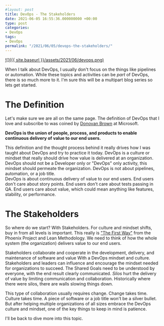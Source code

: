 ```yaml
---
#layout: post
title: DevOps - The Stakeholders
date: 2021-06-05 16:55:36.000000000 +00:00
type: post
categories:
- DevOps
tags:
- DevOps
permalink: "/2021/06/05/devops-the-stakeholders/"
---
```

[![]({{ site.baseurl }}/assets/2021/06/devops.png)](https://chrislayers.files.wordpress.com/2021/06/devops.png)

When I talk about DevOps, I usually don't focus on the things like pipelines or automation. While these topics and activities can be _part_ of DevOps, there is so much more to it. I'm sure this will be a multipart blog series so lets get started.

The Definition
==============

Let's make sure we are all on the same page. The definition of DevOps that I love and subscribe to was coined by [Donovan Brown](https://www.donovanbrown.com/post/what-is-devops) at Microsoft.

**DevOps is the union of people, process, and products to enable continuous delivery of value to our end users.**

This definition and the thought process behind it really drives how I was taught about DevOps and try to practice it today. DevOps is a culture or mindset that really should drive how value is delivered at an organization. DevOps should not be a Developer only or "DevOps" only activity, this mindset should permeate the organization. DevOps is not about pipelines, automation, or a job title.  
DevOps is about continuous delivery of value to our end users. End users don't care about story points. End users don't care about tests passing in QA. End users care about value, which could mean anything like features, stability, or performance.

The Stakeholders
================

So where do we start? With Stakeholders. For culture and mindset shifts, buy in from all levels is important. This really is ["The First Way"](https://chrislayers.com/2020/02/27/shared-focus/) from the Phoenix Project and Lean Methodology. We need to think of how the whole system (the organization) delivers value to our end users.

Stakeholders collaborate and cooperate in the development, delivery, and maintenance of software and value With a DevOps mindset and culture. Stakeholders and leaders can influence and encourage the mindset needed for organizations to succeed. The Shared Goals need to be understood by everyone, with the end result clearly communicated. _Silos_ hurt the delivery of value by limiting communication and collaboration. Historically where there were silos, there are walls slowing things down.

This type of collaboration usually requires change. Change takes time. Culture takes time. A piece of software or a job title won't be a silver bullet. But after helping multiple organizations of all sizes embrace the DevOps culture and mindset, one of the key things to keep in mind is patience.

I'll be back to dive more into this topic.
